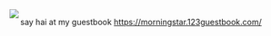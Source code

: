 <img align="left" src="https://media.discordapp.net/attachments/1102826394511216690/1128814026965659711/Untitled1230_20230712162251.png?width=671&height=671">





say hai at my guestbook
https://morningstar.123guestbook.com/

